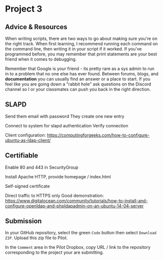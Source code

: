 # Project 3


## Advice & Resources

When writing scripts, there are two ways to go about making sure you're on the right track.  When first learning, I recommend running each command on the command line, then writing it in your script if it worked.  If you've programmed before, you may remember that print statements are your best friend when it comes to debugging.

Remember that Google is your friend - its pretty rare as a sys admin to run in to a problem that no one else has ever found.  Between forums, blogs, and **documentation** you can usually find an answer or a place to start.  If you feel like you are going down a "rabbit hole" ask questions on the Discord channel so I or your classmates can push you back in the right direction.

## SLAPD

Send them email with password
They create one new entry

Connect to system for slapd authentication
Verify connection

Client configuration: https://computingforgeeks.com/how-to-configure-ubuntu-as-ldap-client/

## Certifiable

Enable 80 and 443 in SecurityGroup

Install Apache HTTP, provide homepage / index.html

Self-signed certificate

Direct traffic to HTTPS only
    Good demonstration: https://www.digitalocean.com/community/tutorials/how-to-install-and-configure-openldap-and-phpldapadmin-on-an-ubuntu-14-04-server

## Submission

In your GitHub repository, select the green `Code` button then select `Download ZIP`. Upload this zip file to Pilot.

In the `Comment` area in the Pilot Dropbox, copy URL / link to the repository corresponding to the project your are submitting.
